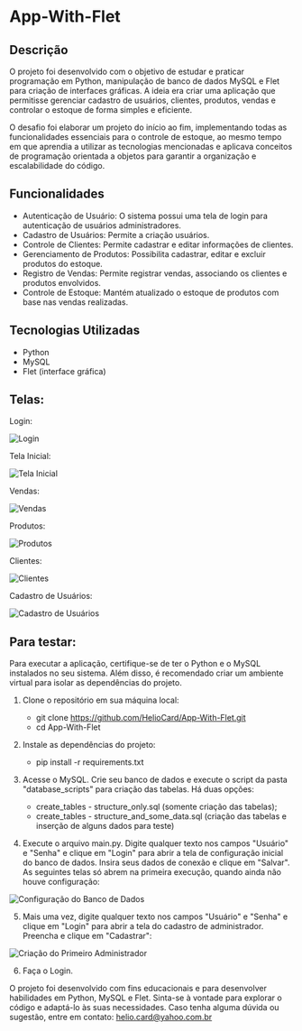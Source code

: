 # App-With-Flet

## Descrição
O projeto foi desenvolvido com o objetivo de estudar e praticar programação em Python, manipulação de banco de dados MySQL e Flet para criação de interfaces gráficas. A ideia era criar uma aplicação que permitisse gerenciar cadastro de usuários, clientes, produtos, vendas e controlar o estoque de forma simples e eficiente.

O desafio foi elaborar um projeto do início ao fim, implementando todas as funcionalidades essenciais para o controle de estoque, ao mesmo tempo em que aprendia a utilizar as tecnologias mencionadas e aplicava conceitos de programação orientada a objetos para garantir a organização e escalabilidade do código.

## Funcionalidades
- Autenticação de Usuário: O sistema possui uma tela de login para autenticação de usuários administradores.
- Cadastro de Usuários: Permite a criação usuários.
- Controle de Clientes: Permite cadastrar e editar informações de clientes.
- Gerenciamento de Produtos: Possibilita cadastrar, editar e excluir produtos do estoque.
- Registro de Vendas: Permite registrar vendas, associando os clientes e produtos envolvidos.
- Controle de Estoque: Mantém atualizado o estoque de produtos com base nas vendas realizadas.

## Tecnologias Utilizadas
- Python
- MySQL
- Flet (interface gráfica)

## Telas:

Login:

![Login](Screens/Login.PNG)

Tela Inicial:

![Tela Inicial](Screens/Home.PNG)

Vendas:

![Vendas](Screens/Sales.PNG)

Produtos:

![Produtos](Screens/Products.PNG)

Clientes:

![Clientes](Screens/Customers.PNG)

Cadastro de Usuários:

![Cadastro de Usuários](Screens/Users.PNG)

## Para testar:
Para executar a aplicação, certifique-se de ter o Python e o MySQL instalados no seu sistema. Além disso, é recomendado criar um ambiente virtual para isolar as dependências do projeto.

1. Clone o repositório em sua máquina local:
   - git clone https://github.com/HelioCard/App-With-Flet.git
   - cd App-With-Flet

2. Instale as dependências do projeto:
   - pip install -r requirements.txt

3. Acesse o MySQL. Crie seu banco de dados e execute o script da pasta "database_scripts" para criação das tabelas. Há duas opções:
   - create_tables - structure_only.sql (somente criação das tabelas);
   - create_tables - structure_and_some_data.sql (criação das tabelas e inserção de alguns dados para teste)

4. Execute o arquivo main.py. Digite qualquer texto nos campos "Usuário" e "Senha" e clique em "Login" para abrir a tela de configuração inicial do banco de dados. Insira seus dados de conexão e clique em "Salvar". As seguintes telas só abrem na primeira execução, quando ainda não houve configuração:

![Configuração do Banco de Dados](Screens/Config_DB.PNG)

5. Mais uma vez, digite qualquer texto nos campos "Usuário" e "Senha" e clique em "Login" para abrir a tela do cadastro de administrador. Preencha e clique em "Cadastrar":
   
![Criação do Primeiro Administrador](Screens/Config_Admin.PNG)

6. Faça o Login.


O projeto foi desenvolvido com fins educacionais e para desenvolver habilidades em Python, MySQL e Flet. Sinta-se à vontade para explorar o código e adaptá-lo às suas necessidades. Caso tenha alguma dúvida ou sugestão, entre em contato: helio.card@yahoo.com.br
